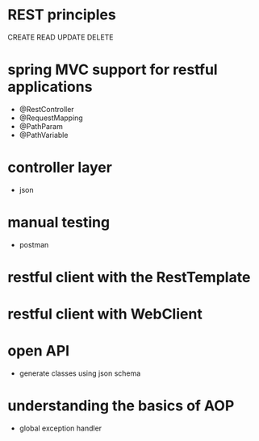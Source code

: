 # REST principles

CREATE READ UPDATE DELETE

# spring MVC support for restful applications

- @RestController
- @RequestMapping
- @PathParam
- @PathVariable

# controller layer

- json

# manual testing

- postman

# restful client with the RestTemplate

# restful client with WebClient

# open API

- generate classes using json schema

# understanding the basics of AOP

- global exception handler